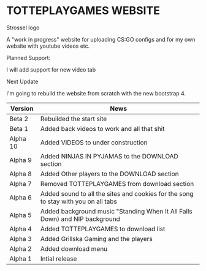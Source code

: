 # TOTTEPLAYGAMES WEBSITE

Strossel logo

A "work in progress" website for uploading CS:GO configs and for my own website with youtube videos etc.

Planned Support:

I will add support for new video tab

Next Update

I'm going to rebuild the website from scratch with the new bootstrap 4.

|Version	|News |
|---------|-----|
|Beta 2	| Rebuilded the start site
|Beta 1	| Added back videos to work and all that shit
|Alpha 10	| Added VIDEOS to under construction
|Alpha 9	| Added NINJAS IN PYJAMAS to the DOWNLOAD section
|Alpha 8	| Added Other players to the DOWNLOAD section
|Alpha 7	| Removed TOTTEPLAYGAMES from download section
|Alpha 6	| Added sound to all the sites and cookies for the song to stay with you on all tabs
|Alpha 5	| Added background music "Standing When It All Falls Down) and NIP background
|Alpha 4	| Added TOTTEPLAYGAMES to download list
|Alpha 3	| Added Grillska Gaming and the players
|Alpha 2	| Added download menu
|Alpha 1	| Intial release
